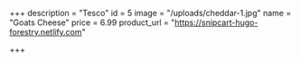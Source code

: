 +++
description = "Tesco"
id = 5
image = "/uploads/cheddar-1.jpg"
name = "Goats Cheese"
price = 6.99
product_url = "https://snipcart-hugo-forestry.netlify.com"

+++
